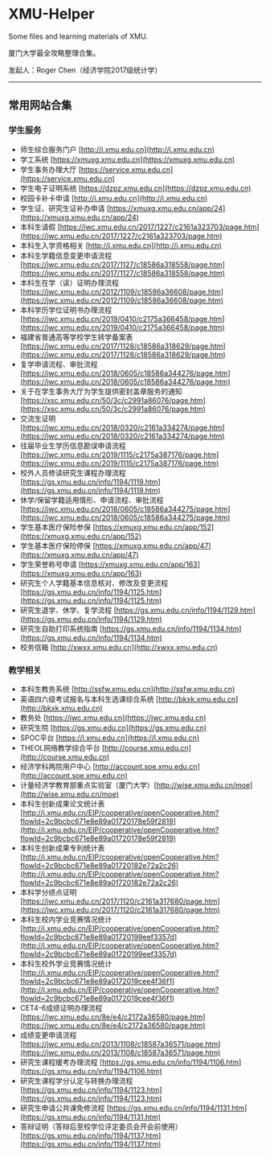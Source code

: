 # XMU-Helper
Some files and learning materials of XMU.

厦门大学最全攻略整理合集。

发起人：Roger Chen（经济学院2017级统计学）

-----

## 常用网站合集

### 学生服务
- 师生综合服务门户 [http://i.xmu.edu.cn](http://i.xmu.edu.cn)
- 学工系统 [https://xmuxg.xmu.edu.cn](https://xmuxg.xmu.edu.cn)
- 学生事务办理大厅 [https://service.xmu.edu.cn](https://service.xmu.edu.cn)
- 学生电子证明系统 [https://dzpz.xmu.edu.cn](https://dzpz.xmu.edu.cn)
- 校园卡补卡申请 [http://i.xmu.edu.cn](http://i.xmu.edu.cn)
- 学生证、研究生证补办申请 [https://xmuxg.xmu.edu.cn/app/24](https://xmuxg.xmu.edu.cn/app/24)
- 本科生请假 [https://jwc.xmu.edu.cn/2017/1227/c2161a323703/page.htm](https://jwc.xmu.edu.cn/2017/1227/c2161a323703/page.htm)
- 本科生入学资格相关 [http://i.xmu.edu.cn](http://i.xmu.edu.cn)
- 本科生学籍信息变更申请流程 [https://jwc.xmu.edu.cn/2017/1127/c18586a318558/page.htm](https://jwc.xmu.edu.cn/2017/1127/c18586a318558/page.htm)
- 本科生在学（读）证明办理流程 [https://jwc.xmu.edu.cn/2012/1109/c18586a36608/page.htm](https://jwc.xmu.edu.cn/2012/1109/c18586a36608/page.htm)
- 本科学历学位证明书办理流程 [https://jwc.xmu.edu.cn/2019/0410/c2175a366458/page.htm](https://jwc.xmu.edu.cn/2019/0410/c2175a366458/page.htm)
- 福建省普通高等学校学生转学备案表 [https://jwc.xmu.edu.cn/2017/1128/c18586a318629/page.htm](https://jwc.xmu.edu.cn/2017/1128/c18586a318629/page.htm)
- 复学申请流程、审批流程 [https://jwc.xmu.edu.cn/2018/0605/c18586a344276/page.htm](https://jwc.xmu.edu.cn/2018/0605/c18586a344276/page.htm)
- 关于在学生事务大厅为学生提供密封盖章服务的通知 [https://xsc.xmu.edu.cn/50/3c/c2991a86076/page.htm](https://xsc.xmu.edu.cn/50/3c/c2991a86076/page.htm)
- 交流生证明 [https://jwc.xmu.edu.cn/2018/0320/c2161a334274/page.htm](https://jwc.xmu.edu.cn/2018/0320/c2161a334274/page.htm)
- 往届毕业生学历信息勘误申请流程 [https://jwc.xmu.edu.cn/2019/1115/c2175a387176/page.htm](https://jwc.xmu.edu.cn/2019/1115/c2175a387176/page.htm)
- 校外人员修读研究生课程办理流程 [https://gs.xmu.edu.cn/info/1194/1119.htm](https://gs.xmu.edu.cn/info/1194/1119.htm)
- 休学/保留学籍适用情形、申请流程、审批流程 [https://jwc.xmu.edu.cn/2018/0605/c18586a344275/page.htm](https://jwc.xmu.edu.cn/2018/0605/c18586a344275/page.htm)
- 学生基本医疗保险参保 [https://xmuxg.xmu.edu.cn/app/152](https://xmuxg.xmu.edu.cn/app/152)
- 学生基本医疗保险停保 [https://xmuxg.xmu.edu.cn/app/47](https://xmuxg.xmu.edu.cn/app/47)
- 学生荣誉称号申请 [https://xmuxg.xmu.edu.cn/app/163](https://xmuxg.xmu.edu.cn/app/163)
- 研究生个人学籍基本信息核对、修改及变更流程 [https://gs.xmu.edu.cn/info/1194/1125.htm](https://gs.xmu.edu.cn/info/1194/1125.htm)
- 研究生退学、休学、复学流程 [https://gs.xmu.edu.cn/info/1194/1129.htm](https://gs.xmu.edu.cn/info/1194/1129.htm)
- 研究生自助打印系统指南 [https://gs.xmu.edu.cn/info/1194/1134.htm](https://gs.xmu.edu.cn/info/1194/1134.htm)
- 校务信箱 [http://xwxx.xmu.edu.cn](http://xwxx.xmu.edu.cn)

### 教学相关
- 本科生教务系统 [http://ssfw.xmu.edu.cn](http://ssfw.xmu.edu.cn)
- 英语四六级考试报名与本科生选课综合系统 [http://bkxk.xmu.edu.cn](http://bkxk.xmu.edu.cn)
- 教务处 [https://jwc.xmu.edu.cn](https://jwc.xmu.edu.cn)
- 研究生院 [https://gs.xmu.edu.cn](https://gs.xmu.edu.cn)
- SPOC平台 [https://l.xmu.edu.cn](https://l.xmu.edu.cn)
- THEOL网络教学综合平台 [http://course.xmu.edu.cn](http://course.xmu.edu.cn)
- 经济学科两院用户中心 [http://account.soe.xmu.edu.cn](http://account.soe.xmu.edu.cn)
- 计量经济学教育部重点实验室（厦门大学）[http://wise.xmu.edu.cn/moe](http://wise.xmu.edu.cn/moe)
- 本科生创新成果论文统计表 [http://i.xmu.edu.cn/EIP/cooperative/openCooperative.htm?flowId=2c9bcbc671e8e89a01720178e59f2819](http://i.xmu.edu.cn/EIP/cooperative/openCooperative.htm?flowId=2c9bcbc671e8e89a01720178e59f2819)
- 本科生创新成果专利统计表 [http://i.xmu.edu.cn/EIP/cooperative/openCooperative.htm?flowId=2c9bcbc671e8e89a01720182e72a2c26](http://i.xmu.edu.cn/EIP/cooperative/openCooperative.htm?flowId=2c9bcbc671e8e89a01720182e72a2c26)
- 本科学分绩点证明 [https://jwc.xmu.edu.cn/2017/1120/c2161a317680/page.htm](https://jwc.xmu.edu.cn/2017/1120/c2161a317680/page.htm)
- 本科生校内学业竞赛情况统计 [http://i.xmu.edu.cn/EIP/cooperative/openCooperative.htm?flowId=2c9bcbc671e8e89a01720199eef3357d](http://i.xmu.edu.cn/EIP/cooperative/openCooperative.htm?flowId=2c9bcbc671e8e89a01720199eef3357d)
- 本科生校外学业竞赛情况统计 [http://i.xmu.edu.cn/EIP/cooperative/openCooperative.htm?flowId=2c9bcbc671e8e89a0172019cee4f36f1](http://i.xmu.edu.cn/EIP/cooperative/openCooperative.htm?flowId=2c9bcbc671e8e89a0172019cee4f36f1)
- CET4-6成绩证明办理流程 [https://jwc.xmu.edu.cn/8e/e4/c2172a36580/page.htm](https://jwc.xmu.edu.cn/8e/e4/c2172a36580/page.htm)
- 成绩变更申请流程 [https://jwc.xmu.edu.cn/2013/1108/c18587a36571/page.htm](https://jwc.xmu.edu.cn/2013/1108/c18587a36571/page.htm)
- 研究生课程缓考办理流程 [https://gs.xmu.edu.cn/info/1194/1106.htm](https://gs.xmu.edu.cn/info/1194/1106.htm)
- 研究生课程学分认定与转换办理流程 [https://gs.xmu.edu.cn/info/1194/1123.htm](https://gs.xmu.edu.cn/info/1194/1123.htm)
- 研究生申请公共课免修流程 [https://gs.xmu.edu.cn/info/1194/1131.htm](https://gs.xmu.edu.cn/info/1194/1131.htm)
- 答辩证明（答辩后至校学位评定委员会开会前使用）[https://gs.xmu.edu.cn/info/1194/1137.htm](https://gs.xmu.edu.cn/info/1194/1137.htm)

